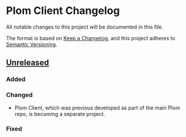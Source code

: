 # Plom Client Changelog

All notable changes to this project will be documented in this file.

The format is based on [Keep a Changelog](https://keepachangelog.com/en/1.0.0/),
and this project adheres to [Semantic Versioning](https://semver.org/spec/v2.0.0.html).


## [Unreleased]

### Added

### Changed
* Plom Client, which was previous developed as part of the main Plom repo, is becoming a separate project.

### Fixed



[Unreleased]: https://gitlab.com/plom/plom-client/-/compare/main...main
